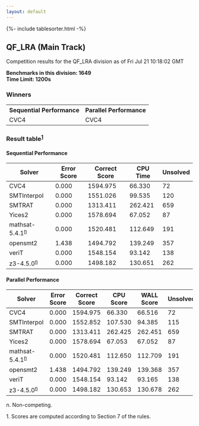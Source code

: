 ```yaml
---
layout: default
---
```

{%- include tablesorter.html -%}

##  QF_LRA (Main Track)

Competition results for the QF_LRA division as of Fri Jul 21 10:18:02 GMT

**Benchmarks in this division: 1649**
<br/>
**Time Limit: 1200s**


### Winners

<table>
<tr>
<th class="center">Sequential Performance</th>
<th class="center">Parallel Performance</th>
</tr>
<tr class="center">
<td>CVC4</td>
<td>CVC4</td>
</tr>
</table>

### Result table<sup><a href="#fn1">1</a></sup>

#### Sequential Performance
<table id="sequential" class="result sorted">
<thead>
<tr>
<th class="center">Solver</th>
<th class="center">Error Score</th>
<th class="center">Correct Score</th>
<th class="center">CPU Time</th>
<th class="center">Unsolved</th>
</tr>
</thead>
<tr>
<td>CVC4</td>
<td class="right">0.000</td>
<td class="right">1594.975</td>
<td class="right">66.330</td>
<td class="right">72</td>
</tr>
<tr>
<td>SMTInterpol</td>
<td class="right">0.000</td>
<td class="right">1551.026</td>
<td class="right">99.535</td>
<td class="right">120</td>
</tr>
<tr>
<td>SMTRAT</td>
<td class="right">0.000</td>
<td class="right">1313.411</td>
<td class="right">262.421</td>
<td class="right">659</td>
</tr>
<tr>
<td>Yices2</td>
<td class="right">0.000</td>
<td class="right">1578.694</td>
<td class="right">67.052</td>
<td class="right">87</td>
</tr>
<tr>
<td>mathsat-5.4.1<SUP><a href="#fn">n</a></SUP>
</td>
<td class="right">0.000</td>
<td class="right">1520.481</td>
<td class="right">112.649</td>
<td class="right">191</td>
</tr>
<tr>
<td>opensmt2</td>
<td class="right">1.438</td>
<td class="right">1494.792</td>
<td class="right">139.249</td>
<td class="right">357</td>
</tr>
<tr>
<td>veriT</td>
<td class="right">0.000</td>
<td class="right">1548.154</td>
<td class="right">93.142</td>
<td class="right">138</td>
</tr>
<tr>
<td>z3-4.5.0<SUP><a href="#fn">n</a></SUP>
</td>
<td class="right">0.000</td>
<td class="right">1498.182</td>
<td class="right">130.651</td>
<td class="right">262</td>
</tr>
</table>

#### Parallel Performance
<table id="parallel" class="result sorted">
<thead>
<tr>
<th class="center">Solver</th>
<th class="center">Error Score</th>
<th class="center">Correct Score</th>
<th class="center">CPU Score</th>
<th class="center">WALL Score</th>
<th class="center">Unsolved</th>
</tr>
</thead>
<tr>
<td>CVC4</td>
<td class="right">0.000</td>
<td class="right">1594.975</td>
<td class="right">66.330</td>
<td class="right">66.516</td>
<td class="right">72</td>
</tr>
<tr>
<td>SMTInterpol</td>
<td class="right">0.000</td>
<td class="right">1552.852</td>
<td class="right">107.530</td>
<td class="right">94.385</td>
<td class="right">115</td>
</tr>
<tr>
<td>SMTRAT</td>
<td class="right">0.000</td>
<td class="right">1313.411</td>
<td class="right">262.425</td>
<td class="right">262.451</td>
<td class="right">659</td>
</tr>
<tr>
<td>Yices2</td>
<td class="right">0.000</td>
<td class="right">1578.694</td>
<td class="right">67.053</td>
<td class="right">67.052</td>
<td class="right">87</td>
</tr>
<tr>
<td>mathsat-5.4.1<SUP><a href="#fn">n</a></SUP>
</td>
<td class="right">0.000</td>
<td class="right">1520.481</td>
<td class="right">112.650</td>
<td class="right">112.709</td>
<td class="right">191</td>
</tr>
<tr>
<td>opensmt2</td>
<td class="right">1.438</td>
<td class="right">1494.792</td>
<td class="right">139.249</td>
<td class="right">139.368</td>
<td class="right">357</td>
</tr>
<tr>
<td>veriT</td>
<td class="right">0.000</td>
<td class="right">1548.154</td>
<td class="right">93.142</td>
<td class="right">93.165</td>
<td class="right">138</td>
</tr>
<tr>
<td>z3-4.5.0<SUP><a href="#fn">n</a></SUP>
</td>
<td class="right">0.000</td>
<td class="right">1498.182</td>
<td class="right">130.653</td>
<td class="right">130.678</td>
<td class="right">262</td>
</tr>
</table>
<span id="fn"> n. Non-competing.</span>

<span id="fn1"> 1. Scores are computed according to Section 7 of the rules.</span>


